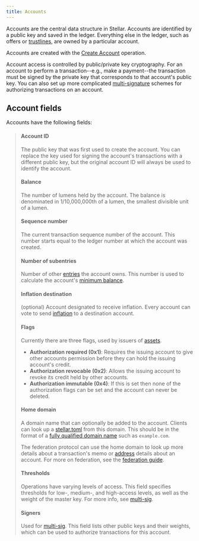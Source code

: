```yaml
---
title: Accounts
---
```


Accounts are the central data structure in Stellar. Accounts are identified by a public key and saved in the ledger.
Everything else in the ledger, such as offers or [trustlines](./assets.md#trustlines), are owned by a particular account.

Accounts are created with the [Create Account](./list-of-operations.md#create-account) operation.

Account access is controlled by public/private key cryptography. For an account to perform a transaction--e.g., make a
payment--the transaction must be signed by the private key that corresponds to that account's public key. You can also
set up more complicated [multi-signature](./multi-sig.md) schemes for authorizing transactions on an account.


## Account fields

Accounts have the following fields:

> #### Account ID
> The public key that was first used to create the account. You can replace the key used for signing the account's transactions with a different public key, but the original account ID will always be used to identify the account.
>
> #### Balance
> The number of lumens held by the account. The balance is denominated in 1/10,000,000th of a lumen, the smallest divisible unit of a lumen.
>
> #### Sequence number
> The current transaction sequence number of the account. This number starts equal to the ledger number at which the account was created.
>
> #### Number of subentries
> Number of other [entries](./ledger.md#ledger-entries) the account owns. This number is used to calculate the account's [minimum balance](./fees.md#minimum-account-balance).
>
> #### Inflation destination
> (optional) Account designated to receive inflation. Every account can vote to send [inflation](./inflation.md) to a destination account.
>
> #### Flags
> Currently there are three flags, used by issuers of [assets](./assets.md).
>
>   - **Authorization required (0x1)**: Requires the issuing account to give other accounts permission before they can hold the issuing account's credit.
>   - **Authorization revocable (0x2)**: Allows the issuing account to revoke its credit held by other accounts.
>   - **Authorization immutable (0x4)**: If this is set then none of the authorization flags can be set and the account can never be deleted.
>
> #### Home domain
> A domain name that can optionally be added to the account. Clients can look up a [stellar.toml](./stellar-toml.md) from this domain. This should be in the format of a [fully qualified domain name](https://en.wikipedia.org/wiki/Fully_qualified_domain_name) such as `example.com`.
>
> The federation protocol can use the home domain to look up more details about a transaction's memo or [address](https://www.stellar.org/developers/learn/concepts/federation.html#stellar-addresses) details about an account. For more on federation, see the [federation guide](./federation.md).
>
>
> #### Thresholds
> Operations have varying levels of access. This field specifies thresholds for low-, medium-, and high-access levels, as well as the weight of the master key. For more info, see [multi-sig](./multi-sig.md).
>
> #### Signers
> Used for [multi-sig](./multi-sig.md). This field lists other public keys and their weights, which can be used to authorize transactions for this account.

